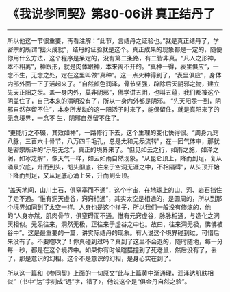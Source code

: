 # 《我说参同契》第80-06讲 真正结丹了

------

所以他这一节很重要，再看注解：“此节，言结丹之证验也。”就是真正结丹了，学密宗的所谓“拙火成就”，结丹的证验就是这个。真正成果的现象都是一定的，随便你用什么方法，这个程序是呆定的，没有第二条路，有二皆非真。“凡人之形神，本不相离”，神跟形，就是肉体跟神，本来离不开的。“真种一得，表里俱应”，一念不生，无念之处，定在这里叫做“真种”。这一点火种得到了，“表里俱应”，身体内部外面一下子活起来了。“自然颜色润泽，骨节坚强，辟除后天阴邪之物，建立先天正阳之炁。盖一身内外，莫非阴邪”，佛学讲五阴，也叫五蕴，我们都被这个阴盖住了，自己本来的清明没有了，所以一身内外都是阴邪。 “先天阳炁一到，阴邪自然存留不住”，本身所发动的这一阳活子时来了，能保留住，就是真阳来了的无念境界，一念不 生，阴邪自然留不住了。

“更能行之不辍，其效如神”，一路修行下去，这个生理的变化快得很。“周身九窍八脉，三百六十骨节，八万四千毛孔，总是太和元炁流转”，在一团气体中，那就是密宗所讲的“乐明无念”，真正的境界来了。“但见如云之行，如雨之施，如泽之润，如冰之解”，像天气一样，如云如雨自然现象。“从昆仑顶上，降而到足，复从涌泉穴底，升而到头，彻头彻底，往来于空洞无涯之中，不相隔碍”，从头顶开始下降而到足，又从足底心涌上来，升而到头顶。

“盖天地间，山川土石，俱窒塞而不通”，这个宇宙，在地球上的山、河、岩石挡住了走不通。“惟有洞天虚谷，窍窍相通”，其实太空是相通的，是圆周的，所以到那个境界如同到了太空一样。人身也是这个样子，所以我们一般没有修炼的，他的“人身亦然，肌肉骨节，俱窒碍而不通。惟有元窍虚谷，脉脉相通，与造化之洞天相似。元炁往来，洞然无极，正往来于虚谷之中也。故曰，往来洞无极，怫怫被谷中”。这是最重要的一篇，讲实际结丹的现象。有人说这个境界碰到过，可惜后来没有了。不要瞎吹了！你真碰到过吗？真到了这里不会退的，随时随地，每一分每一秒，都是在这个境界中。如果你有时候瞎猫撞到了死老鼠，然后没有了，丢了，那是意识的幻相。这个不是意识的幻相，是身心实在到了。

所以这一篇和《参同契》上面的一句原文“此与上篇黄中渐通理，润泽达肌肤相似”（书中“达”字刻成“远”字，错了〉，他说这个是“俱金丹自然之验”。